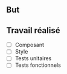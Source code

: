 ## But

## Travail réalisé

- [ ] Composant
- [ ] Style
- [ ] Tests unitaires
- [ ] Tests fonctionnels